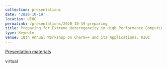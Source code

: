 ```yaml
---
collection: presentations
date: '2020-10-19'
location: UIUC
permalink: /presentations/2020-10-19-preparing
title: Preparing for Extreme Heterogeneity in High Performance Computing
type: Keynote
venue: 18th Annual Workshop on Charm++ and its Applications, UIUC
---
```


[Presentation materials](https://charm.cs.illinois.edu/workshops/charmWorkshop2020/)

virtual
